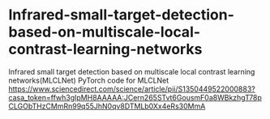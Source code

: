 # Infrared-small-target-detection-based-on-multiscale-local-contrast-learning-networks
Infrared small target detection based on multiscale local contrast learning networks(MLCLNet) PyTorch code for MLCLNet
https://www.sciencedirect.com/science/article/pii/S1350449522000883?casa_token=ffwh3gIpMH8AAAAA:JCern265STvt6GousmF0a8WBkzhgT78pCLGObTHzCMmRn99q55JhN0qv8DTMLb0Xx4eRs30MmA
